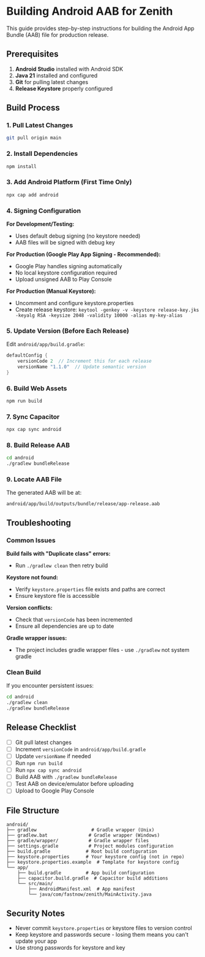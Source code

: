 # Building Android AAB for Zenith

This guide provides step-by-step instructions for building the Android App Bundle (AAB) file for production release.

## Prerequisites

1. **Android Studio** installed with Android SDK
2. **Java 21** installed and configured
3. **Git** for pulling latest changes
4. **Release Keystore** properly configured

## Build Process

### 1. Pull Latest Changes
```bash
git pull origin main
```

### 2. Install Dependencies
```bash
npm install
```

### 3. Add Android Platform (First Time Only)
```bash
npx cap add android
```

### 4. Signing Configuration
**For Development/Testing:**
- Uses default debug signing (no keystore needed)
- AAB files will be signed with debug key

**For Production (Google Play App Signing - Recommended):**
- Google Play handles signing automatically
- No local keystore configuration required
- Upload unsigned AAB to Play Console

**For Production (Manual Keystore):**
- Uncomment and configure keystore.properties
- Create release keystore: `keytool -genkey -v -keystore release-key.jks -keyalg RSA -keysize 2048 -validity 10000 -alias my-key-alias`

### 5. Update Version (Before Each Release)
Edit `android/app/build.gradle`:
```gradle
defaultConfig {
    versionCode 2  // Increment this for each release
    versionName "1.1.0"  // Update semantic version
}
```

### 6. Build Web Assets
```bash
npm run build
```

### 7. Sync Capacitor
```bash
npx cap sync android
```

### 8. Build Release AAB
```bash
cd android
./gradlew bundleRelease
```

### 9. Locate AAB File
The generated AAB will be at:
```
android/app/build/outputs/bundle/release/app-release.aab
```

## Troubleshooting

### Common Issues

**Build fails with "Duplicate class" errors:**
- Run `./gradlew clean` then retry build

**Keystore not found:**
- Verify `keystore.properties` file exists and paths are correct
- Ensure keystore file is accessible

**Version conflicts:**
- Check that `versionCode` has been incremented
- Ensure all dependencies are up to date

**Gradle wrapper issues:**
- The project includes gradle wrapper files - use `./gradlew` not system gradle

### Clean Build
If you encounter persistent issues:
```bash
cd android
./gradlew clean
./gradlew bundleRelease
```

## Release Checklist

- [ ] Git pull latest changes
- [ ] Increment `versionCode` in `android/app/build.gradle`
- [ ] Update `versionName` if needed
- [ ] Run `npm run build`
- [ ] Run `npx cap sync android`
- [ ] Build AAB with `./gradlew bundleRelease`
- [ ] Test AAB on device/emulator before uploading
- [ ] Upload to Google Play Console

## File Structure

```
android/
├── gradlew                    # Gradle wrapper (Unix)
├── gradlew.bat               # Gradle wrapper (Windows)
├── gradle/wrapper/           # Gradle wrapper files
├── settings.gradle           # Project modules configuration
├── build.gradle             # Root build configuration
├── keystore.properties      # Your keystore config (not in repo)
├── keystore.properties.example  # Template for keystore config
└── app/
    ├── build.gradle         # App build configuration
    ├── capacitor.build.gradle  # Capacitor build additions
    └── src/main/
        ├── AndroidManifest.xml  # App manifest
        └── java/com/fastnow/zenith/MainActivity.java
```

## Security Notes

- Never commit `keystore.properties` or keystore files to version control
- Keep keystore and passwords secure - losing them means you can't update your app
- Use strong passwords for keystore and key
